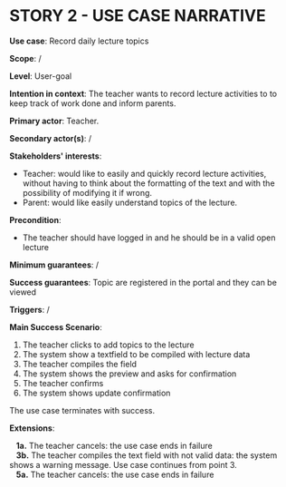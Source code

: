 # STORY 2 - USE CASE NARRATIVE

<b>Use case</b>: Record daily lecture topics  

<b>Scope</b>:  /   

<b>Level</b>: User-goal  

<b>Intention in context</b>: The teacher wants to record lecture activities to to keep track of work done and inform parents.  

<b>Primary actor</b>: Teacher.  

<b>Secondary actor(s)</b>:  /  

<b>Stakeholders' interests</b>:  
	
* Teacher: would like to easily and quickly record lecture activities, without having to think about the formatting of the text and with the possibility of modifying it if wrong. 
* Parent: would like easily understand topics of the lecture.

<b>Precondition</b>: 

* The teacher should have logged in and he should be in a valid open lecture

<b>Minimum guarantees</b>:  /  

<b>Success guarantees</b>: Topic are registered in the portal and they can be viewed 

<b>Triggers</b>:  /  

<b>Main Success Scenario</b>:  

1. The teacher clicks to add topics to the lecture
2. The system show a textfield to be compiled with lecture data
3. The teacher compiles the field
4. The system shows the preview and asks for confirmation
5. The teacher confirms
6. The system shows update confirmation

The use case terminates with success.  

<b>Extensions</b>:  

&nbsp;&nbsp; <b>1a.</b> The teacher cancels: the use case ends in failure  
&nbsp;&nbsp; <b>3b.</b> The teacher compiles the text field with not valid data: the system shows a warning message. Use case continues from point 3.  
&nbsp;&nbsp; <b>5a.</b> The teacher cancels: the use case ends in failure  
   

